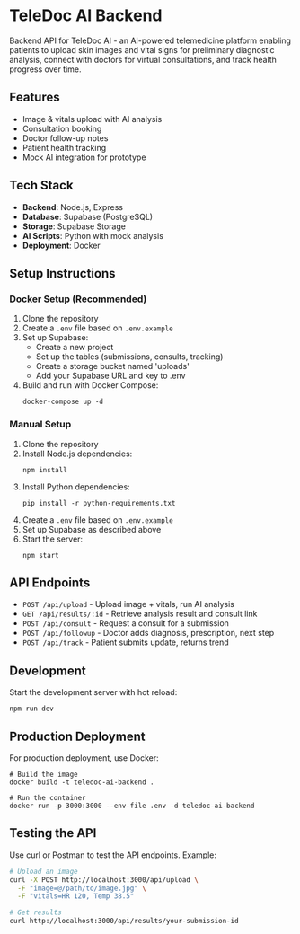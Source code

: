 # TeleDoc AI Backend

Backend API for TeleDoc AI - an AI-powered telemedicine platform enabling patients to upload skin images and vital signs for preliminary diagnostic analysis, connect with doctors for virtual consultations, and track health progress over time.

## Features

- Image & vitals upload with AI analysis
- Consultation booking
- Doctor follow-up notes
- Patient health tracking
- Mock AI integration for prototype

## Tech Stack

- **Backend**: Node.js, Express
- **Database**: Supabase (PostgreSQL)
- **Storage**: Supabase Storage
- **AI Scripts**: Python with mock analysis
- **Deployment**: Docker

## Setup Instructions

### Docker Setup (Recommended)

1. Clone the repository
2. Create a `.env` file based on `.env.example`
3. Set up Supabase:
   - Create a new project
   - Set up the tables (submissions, consults, tracking)
   - Create a storage bucket named 'uploads'
   - Add your Supabase URL and key to .env
4. Build and run with Docker Compose:
   ```
   docker-compose up -d
   ```

### Manual Setup

1. Clone the repository
2. Install Node.js dependencies:
   ```
   npm install
   ```
3. Install Python dependencies:
   ```
   pip install -r python-requirements.txt
   ```
4. Create a `.env` file based on `.env.example`
5. Set up Supabase as described above
6. Start the server:
   ```
   npm start
   ```

## API Endpoints

- `POST /api/upload` - Upload image + vitals, run AI analysis
- `GET /api/results/:id` - Retrieve analysis result and consult link
- `POST /api/consult` - Request a consult for a submission
- `POST /api/followup` - Doctor adds diagnosis, prescription, next step
- `POST /api/track` - Patient submits update, returns trend

## Development

Start the development server with hot reload:

```
npm run dev
```

## Production Deployment

For production deployment, use Docker:

```
# Build the image
docker build -t teledoc-ai-backend .

# Run the container
docker run -p 3000:3000 --env-file .env -d teledoc-ai-backend
```

## Testing the API

Use curl or Postman to test the API endpoints. Example:

```bash
# Upload an image
curl -X POST http://localhost:3000/api/upload \
  -F "image=@/path/to/image.jpg" \
  -F "vitals=HR 120, Temp 38.5"

# Get results
curl http://localhost:3000/api/results/your-submission-id
``` 